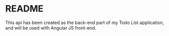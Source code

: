 # README

This api has been created as the back-end part of  my Todo List application, and will be used with Angular JS front-end. 
